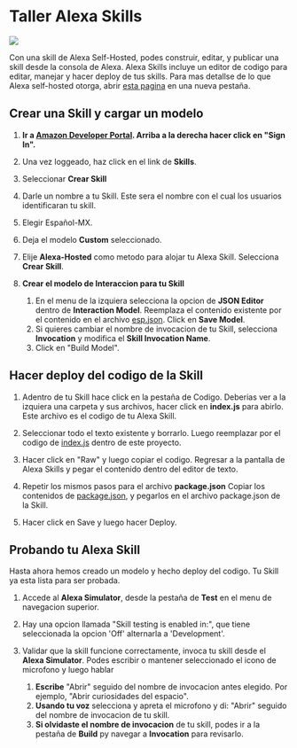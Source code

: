 # Taller Alexa Skills
<img src="https://m.media-amazon.com/images/G/01/mobile-apps/dex/alexa/alexa-skills-kit/tutorials/quiz-game/header._TTH_.png" />


Con una skill de Alexa Self-Hosted, podes construir, editar, y publicar una skill desde la consola de Alexa.
Alexa Skills incluye un editor de codigo para editar, manejar y hacer deploy de tus skills.
Para mas detallse de lo que Alexa self-hosted otorga, abrir [esta pagina](https://developer.amazon.com/docs/hosted-skills/build-a-skill-end-to-end-using-an-alexa-hosted-skill.html) en una nueva pestaña.

## Crear una Skill y cargar un modelo
1.  **Ir a [Amazon Developer Portal](http://developer.amazon.com/alexa?&sc_category=Owned&sc_channel=RD&sc_campaign=Evangelism2018&sc_publisher=github&sc_content=Survey&sc_detail=fact-nodejs-V2_GUI-1&sc_funnel=Convert&sc_country=WW&sc_medium=Owned_RD_Evangelism2018_github_Survey_fact-nodejs-V2_GUI-1_Convert_WW_beginnersdevs&sc_segment=beginnersdevs).  Arriba a la derecha hacer click en "Sign In".**

2.  Una vez loggeado, haz click en el link de **Skills**.

3.   Seleccionar **Crear Skill**

4. Darle un nombre a tu Skill. Este sera el nombre con el cual los usuarios identificaran tu skill.

5. Elegir Español-MX.

6. Deja el modelo **Custom** seleccionado.

7. Elije **Alexa-Hosted** como metodo para alojar tu Alexa Skill.  Selecciona **Crear Skill**.

8. **Crear el modelo de Interaccion para tu Skill**
	1. En el menu de la izquiera selecciona la opcion de **JSON Editor** dentro de **Interaction Model**. Reemplaza el contenido existente por el contenido en el archivo [esp.json](/models/esp.json). Click en **Save Model**.
    2. Si quieres cambiar el nombre de invocacion de tu Skill, selecciona **Invocation** y modifica el **Skill Invocation Name**. 
    3. Click en "Build Model".
    

## Hacer deploy del codigo de la Skill

1.  Adentro de tu Skill hace click en la pestaña de Codigo.
Deberias ver a la izquiera una carpeta y sus archivos, hacer click en **index.js** para abirlo. Este archivo es el codigo de tu Alexa Skill.

2. Seleccionar todo el texto existente y borrarlo. Luego reemplazar por el codigo de [index.js](index.js) dentro de este proyecto.

4. Hacer click en "Raw" y luego copiar el codigo. Regresar a la pantalla de Alexa Skills y pegar el contenido dentro del editor de texto.

5. Repetir los mismos pasos para el archivo **package.json** Copiar los contenidos de [package.json](package.json), y pegarlos en el archivo package.json de la Skill.

6. Hacer click en Save y luego hacer Deploy.


## Probando tu Alexa Skill

Hasta ahora hemos creado un modelo y hecho deploy del codigo. Tu Skill ya esta lista para ser probada.

1. Accede al  **Alexa Simulator**, desde la pestaña de **Test** en el menu de navegacion superior. 

2. Hay una opcion llamada "Skill testing is enabled in:", que tiene seleccionada la opcion 'Off' alternarla a 'Development'.

3. Validar que la skill funcione correctamente, invoca tu skill desde el **Alexa Simulator**. Podes escribir o mantener seleccionado el icono de microfono y luego hablar
	1. **Escribe** "Abrir" seguido del nombre de invocacion antes elegido. Por ejemplo, "Abrir curiosidades del espacio".
	2. **Usando tu voz** selecciona y apreta el microfono y di: "Abrir" seguido del nombre de invocacion de tu skill.
	3. **Si olvidaste el nombre de invocacion** de tu skill, podes ir a la pestaña de **Build** py navegar a **Invocation** para revisarlo.


